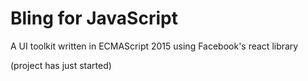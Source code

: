 # Bling for JavaScript

A UI toolkit written in ECMAScript 2015 using Facebook's react library

(project has just started)
